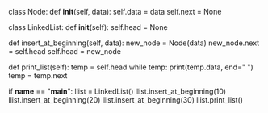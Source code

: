 class Node:
  def __init__(self, data):
    self.data = data
    self.next = None

class LinkedList:
  def __init__(self):
    self.head = None

  def insert_at_beginning(self, data):
    new_node = Node(data)
    new_node.next = self.head
    self.head = new_node

  def print_list(self):
    temp = self.head
    while temp:
      print(temp.data, end=" ")
      temp = temp.next

if __name__ == "__main__":
  llist = LinkedList()
  llist.insert_at_beginning(10)
  llist.insert_at_beginning(20)
  llist.insert_at_beginning(30)
  llist.print_list()
  
    
